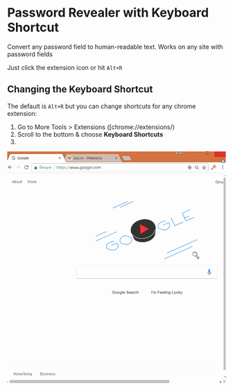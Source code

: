 # Password Revealer with Keyboard Shortcut
Convert any password field to human-readable text.  Works on any site with password fields

Just click the extension icon or hit `Alt+R`

## Changing the Keyboard Shortcut

The default is `Alt+R` but you can change shortcuts for any chrome extension:

1. Go to More Tools > Extensions ([chrome://extensions/)
2. Scroll to the bottom & choose **Keyboard Shortcuts**
3. 

<img src='images/readme/change-shortcut.gif' width='600'>

